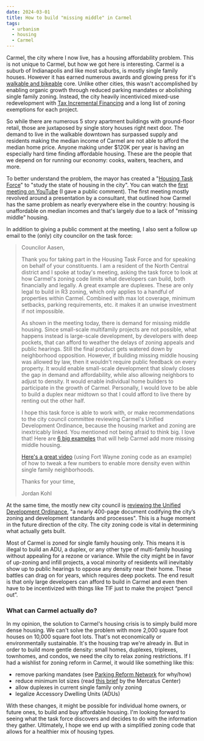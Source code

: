 ```yaml
---
date: 2024-03-01
title: How to build "missing middle" in Carmel
tags:
  - urbanism
  - housing
  - Carmel
---
```


Carmel, the city where I now live, has a housing affordability problem. This is not unique to Carmel, but how we got here is interesting. Carmel is a suburb of Indianapolis and like most suburbs, is mostly single family houses. However it has earned numerous awards and glowing press for it's [walkable and bikeable](https://www.walkscore.com/score/loc/lat=39.97802093727322/lng=-86.12994629830949) core. Unlike other cities, this wasn't accomplished by enabling organic growth through reduced parking mandates or abolishing single family zoning. Instead, the city heavily incentiviced mixed-use redevelopment with [Tax Incremental Financing](https://www.choosecarmelin.com/tax-increment-finance) and a long list of zoning exemptions for each project.

So while there are numerous 5 story apartment buildings with ground-floor retail, those are juxtaposed by single story houses right next door. The demand to live in the walkable downtown has surpassed supply and residents making the median income of Carmel are not able to afford the median home price. Anyone making under $120K per year is having an especially hard time finding affordable housing. These are the people that we depend on for running our economy: cooks, waiters, teachers, and more.

To better understand the problem, the mayor has created a "[Housing Task Force](https://youarecurrent.com/2024/02/20/carmel-housing-task-force-to-hold-first-public-meeting-feb-23/)" to "study the state of housing in the city". You can watch the [first meeting on YouTube](https://www.youtube.com/watch?v=SSIetRhAEmQ) (I gave a public comment). The first meeting mostly revolved around a presentation by a consultant, that outlined how Carmel has the same problem as nearly everywhere else in the country: housing is unaffordable on median incomes and that's largely due to a lack of "missing middle" housing.

In addition to giving a public comment at the meeting, I also sent a follow up email to the (only) city councilor on the task force:

> Councilor Aasen,
>
> Thank you for taking part in the Housing Task Force and for speaking on behalf of your constituents. I am a resident of the North Central district and I spoke at today's meeting, asking the task force to look at how Carmel's zoning code limits what developers can build, both financially and legally. A great example are duplexes. These are only legal to build in R3 zoning, which only applies to a handful of properties within Carmel. Combined with max lot coverage, minimum setbacks, parking requirements, etc. it makes it an unwise investment if not impossible.
>
> As shown in the meeting today, there is demand for missing middle housing. Since small-scale multifamily projects are not possible, what happens instead is large-scale development, by developers with deep pockets, that can afford to weather the delays of zoning appeals and public hearings. Still the final product gets watered down by neighborhood opposition.
> However, if building missing middle housing was allowed by law, then it wouldn't require public feedback on every property. It would enable small-scale development that slowly closes the gap in demand and affordability, while also allowing neighbors to adjust to density. It would enable individual home builders to participate in the growth of Carmel. Personally, I would love to be able to build a duplex near midtown so that I could afford to live there by renting out the other half.
>
> I hope this task force is able to work with, or make recommendations to the city council committee reviewing Carmel's Unified Development Ordinance, because the housing market and zoning are inextricably linked.
> You mentioned not being afraid to think big. I love that! Here are [6 big examples](https://www.strongtowns.org/journal/2023/10/31/the-6-zoning-reforms-every-municipality-should-adopt) that will help Carmel add more missing middle housing.
>
> [Here's a great video](https://www.youtube.com/watch?v=2pG1YDEGmXc) (using Fort Wayne zoning code as an example) of how to tweak a few numbers to enable more density even within single family neighborhoods.
>
> Thanks for your time,
>
> Jordan Kohl

At the same time, the mostly new city council is [reviewing the Unified Development Ordinance](https://youarecurrent.com/2024/02/20/carmel-committee-to-thoroughly-review-unified-development-ordinance/), "a nearly 400-page document codifying the city’s zoning and development standards and processes". This is a huge moment in the future direction of the city. The city zoning code is vital in determining what actually gets built.

Most of Carmel is zoned for single family housing only. This means it is illegal to build an ADU, a duplex, or any other type of multi-family housing without appealing for a rezone or variance. While the city might be in favor of up-zoning and infill projects, a vocal minority of residents will inevitably show up to public hearings to oppose any density near their home. These battles can drag on for years, which requires deep pockets. The end result is that only large developers can afford to build in Carmel and even then have to be incentivized with things like TIF just to make the project “pencil out”.

### What can Carmel actually do?

In my opinion, the solution to Carmel's housing crisis is to simply build more dense housing. We can't solve the problem with more 2,000 square foot houses on 10,000 square foot lots. That's not economically or environmentally sustainable. It's the housing trap we're already in. But in order to build more gentle density: small homes, duplexes, triplexes, townhomes, and condos, we need the city to relax zoning restrictions. If I had a wishlist for zoning reform in Carmel, it would like something like this:

- remove parking mandates (see [Parking Reform Network](https://parkingreform.org/what-is-parking-reform/) for why/how)
- reduce minimum lot sizes (read [this brief](https://www.mercatus.org/research/policy-briefs/urban-minimum-lot-sizes-their-background-effects-and-avenues-reform) by the Mercatus Center)
- allow duplexes in current single family only zoning
- legalize Accessory Dwelling Units (ADUs)

With these changes, it might be possible for individual home owners, or future ones, to build and buy affordable housing. I'm looking forward to seeing what the task force discovers and decides to do with the information they gather. Ultimately, I hope we end up with a simplified zoning code that allows for a healthier mix of housing types.
